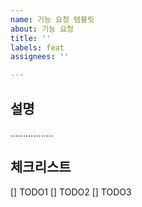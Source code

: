 ```yaml
---
name: 기능 요청 템블릿
about: 기능 요청
title: ''
labels: feat
assignees: ''

---
```


## 설명
.................


## 체크리스트
[] TODO1
[] TODO2
[] TODO3